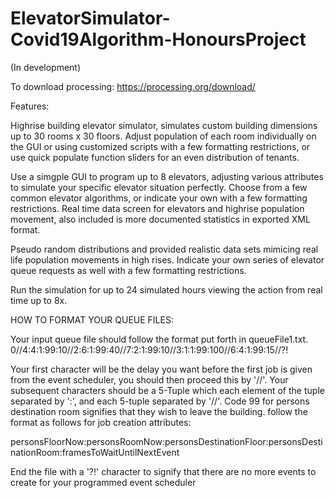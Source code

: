 # ElevatorSimulator-Covid19Algorithm-HonoursProject

(In development)

To download processing: https://processing.org/download/


Features: 

Highrise building elevator simulator, simulates custom building dimensions up to 30 rooms x 30 floors. Adjust population of each room individually on the GUI or using customized scripts with a few formatting restrictions, or use quick populate function sliders for an even distribution of tenants. 

Use a simgple GUI to program up to 8 elevators, adjusting various attributes to simulate your specific elevator situation perfectly. Choose from a few common elevator algorithms, or indicate your own with a few formatting restrictions. Real time data screen for elevators and highrise population movement, also included is more documented statistics in exported XML format. 

Pseudo random distributions and provided realistic data sets mimicing real life population movements in high rises. Indicate your own series of elevator queue requests as well with a few formatting restrictions.

Run the simulation for up to 24 simulated hours viewing the action from real time up to 8x. 


HOW TO FORMAT YOUR QUEUE FILES: 

Your input queue file should follow the format put forth in queueFile1.txt. 
0//4:4:1:99:10//2:6:1:99:40//7:2:1:99:10//3:1:1:99:100//6:4:1:99:15//?!

Your first character will be the delay you want before the first job is given from the event scheduler, you should then proceed this by '//'. 
Your subsequent characters should be a 5-Tuple which each element of the tuple separated by ':', and each 5-tuple separated by '//'. Code 99 for persons destination room signifies that they wish to leave the building. follow the format as follows for job creation attributes: 

personsFloorNow:personsRoomNow:personsDestinationFloor:personsDestinationRoom:framesToWaitUntilNextEvent

End the file with a '?!' character to signify that there are no more events to create for your programmed event scheduler


